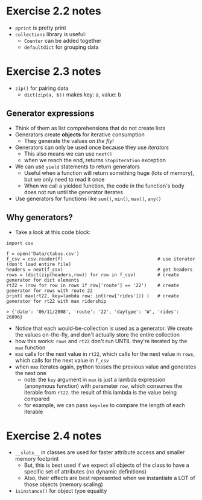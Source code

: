 # Exercise 2.2 notes

- `pprint` is pretty print
- `collections` library is useful:
    - `Counter` can be added together
    - `defaultdict` for grouping data

# Exercise 2.3 notes

- `zip()` for pairing data
    - `dict(zip(a, b))` makes key: a, value: b

## Generator expressions

- Think of them as list comprehensions that do not create lists
- Generators create **objects** for iterative consumption
    - They generate the values *on the fly*!
- Generators can only be used once because they use *iterators*
    - This also means we can use `next()`
    - when we reach the end, returns `Stopiteration` exception
- We can use `yield` statements to return generators
    - Useful when a function will return something huge (lots of memory), but we only need to read it once
    - When we call a yielded function, the code in the function's body does not run until the generator iterates
- Use generators for functions like `sum()`, `min()`, `max()`, `any()`

## Why generators?

- Take a look at this code block:
```python3
import csv

f = open('Data/ctabus.csv')
f_csv = csv.reader(f)                                   # use iterator (don't load entire file)
headers = next(f_csv)                                   # get headers
rows = (dict(zip(headers,row)) for row in f_csv)        # create generator for dict elements
rt22 = (row for row in rows if row['route'] == '22')    # create generator for rows with route 22
print( max(rt22, key=lambda row: int(row['rides'])) )   # create generator for rt22 with max ridership

> {'date': '06/11/2008', 'route': '22', 'daytype': 'W', 'rides': 26896}
```
- Notice that each would-be-collection is used as a generator. We create the values on-the-fly, and don't actually store the entire collection
- how this works: `rows` and `rt22` don't run UNTIL they're iterated by the `max` function
- `max` calls for the next value in `rt22`, which calls for the next value in `rows`, which calls for the next value in `f_csv`
- when `max` iterates again, python tosses the previous value and generates the next one
    - note: the `key` argument in `max` is just a lambda expression (anonymous function) with parameter `row`, which consumes the iterable from `rt22`. the result of this lambda is the value being compared
    - for example, we can pass `key=len` to compare the length of each iterable


# Exercise 2.4 notes

- `__slots__` in classes are used for faster attribute access and smaller memory footprint
    - But, this is best used if we expect all objects of the class to have a specific set of attributes (no dynamic definitions)
    - Also, their effects are best represented when we instantiate a LOT of those objects (memory scaling)
- `isinstance()` for object type equality
